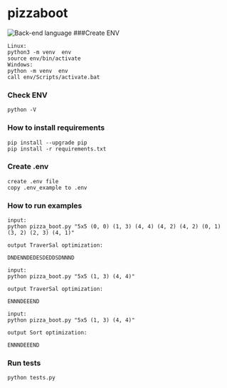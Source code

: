 # pizzaboot
![Back-end language](https://img.shields.io/badge/python-3.7.0-yellow)
###Create ENV
```
Linux:
python3 -m venv  env
source env/bin/activate
Windows:
python -m venv  env
call env/Scripts/activate.bat

```
### Check ENV
```
python -V
```
### How to install requirements
```
pip install --upgrade pip
pip install -r requirements.txt
```
### Create .env 
```
create .env file 
copy .env_example to .env
```

### How to run examples
```
input:  
python pizza_boot.py "5x5 (0, 0) (1, 3) (4, 4) (4, 2) (4, 2) (0, 1) (3, 2) (2, 3) (4, 1)"

output TraverSal optimization:

DNDENNDEDESDEDDSDNNND
```

```
input:  
python pizza_boot.py "5x5 (1, 3) (4, 4)"

output TraverSal optimization:

ENNNDEEEND
```
```
input:  
python pizza_boot.py "5x5 (1, 3) (4, 4)"

output Sort optimization:

ENNNDEEEND
```
### Run tests
```
python tests.py
```